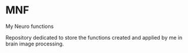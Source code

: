 # MNF
My Neuro functions

Repository dedicated to store the functions created and applied by me in brain image processing.
